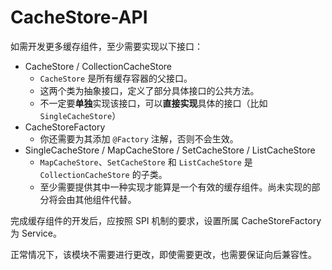 # CacheStore-API #

如需开发更多缓存组件，至少需要实现以下接口：
- CacheStore / CollectionCacheStore
    - `CacheStore` 是所有缓存容器的父接口。
    - 这两个类为抽象接口，定义了部分具体接口的公共方法。
    - 不一定要**单独**实现该接口，可以**直接实现**具体的接口（比如 `SingleCacheStore`）
- CacheStoreFactory
    - 你还需要为其添加 `@Factory` 注解，否则不会生效。
- SingleCacheStore / MapCacheStore / SetCacheStore / ListCacheStore
    - `MapCacheStore`、`SetCacheStore` 和 `ListCacheStore` 是 `CollectionCacheStore` 的子类。
    - 至少需要提供其中一种实现才能算是一个有效的缓存组件。尚未实现的部分将会由其他组件代替。

完成缓存组件的开发后，应按照 SPI 机制的要求，设置所属 CacheStoreFactory 为 Service。

正常情况下，该模块不需要进行更改，即使需要更改，也需要保证向后兼容性。
